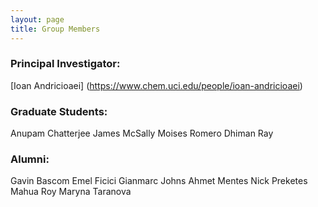 ```yaml
---
layout: page
title: Group Members 
---
```

### Principal Investigator:
[Ioan Andricioaei] (https://www.chem.uci.edu/people/ioan-andricioaei)

### Graduate Students: 

Anupam Chatterjee
James McSally 
Moises Romero 
Dhiman Ray 

### Alumni:
Gavin Bascom
Emel Ficici
Gianmarc Johns
Ahmet Mentes
Nick Preketes 
Mahua Roy
Maryna Taranova

